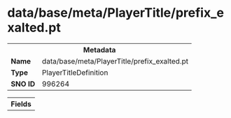 <h1>data/base/meta/PlayerTitle/prefix_exalted.pt</h1><table><tr><th colspan="100%">Metadata</th></tr><tr><td><b>Name</b></td><td>data/base/meta/PlayerTitle/prefix_exalted.pt</td></tr><tr><td><b>Type</b></td><td>PlayerTitleDefinition</td></tr><tr><td><b>SNO ID</b></td><td>996264</td></tr></table>

<table><tr><th colspan="100%">Fields</th></tr></table>

